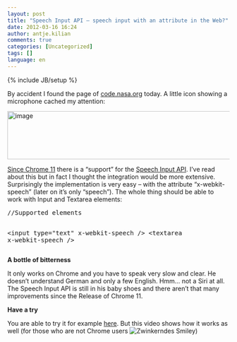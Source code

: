 ```yaml
---
layout: post
title: "Speech Input API – speech input with an attribute in the Web?"
date: 2012-03-16 16:24
author: antje.kilian
comments: true
categories: [Uncategorized]
tags: []
language: en
---
```

{% include JB/setup %}
&nbsp;

By accident I found the page of <a href="http://code.nasa.gov/">code.nasa.org</a> today. A little icon showing a microphone cached my attention:

<img style="background-image: none; padding-left: 0px; padding-right: 0px; padding-top: 0px; border: 0px;" title="image" src="http://code-inside.de/blog/wp-content/uploads/image_thumb613.png" border="0" alt="image" width="535" height="109" />

<a href="http://www.thechromesource.com/how-to-demo-chrome-11s-speech-recognition-feature/">Since Chrome 11</a> there is a “support” for the <a href="http://lists.w3.org/Archives/Public/public-xg-htmlspeech/2011Feb/att-0020/api-draft.html">Speech Input API</a>. I’ve read about this but in fact I thought the integration would be more extensive. Surprisingly the implementation is very easy – with the attribute “x-webkit-speech” (later on it’s only “speech”). The whole thing should be able to work with Input and Textarea elements:
<div id="scid:812469c5-0cb0-4c63-8c15-c81123a09de7:3628542e-0da2-407e-80b2-458cc7027018" class="wlWriterEditableSmartContent" style="margin: 0px; display: inline; float: none; padding: 0px;">
<pre class="c#">//Supported elements

&lt;input type="text" x-webkit-speech /&gt;
&lt;textarea x-webkit-speech /&gt;</pre>
</div>
<strong>A bottle of bitterness</strong>

<strong> </strong>

It only works on Chrome and you have to speak very slow and clear. He doesn’t understand German and only a few English. Hmm… not a Siri at all. The Speech Input API is still in his baby shoes and there aren’t that many improvements since the Release of Chrome 11.

<strong>Have a try</strong>

You are able to try it for example <a href="http://slides.html5rocks.com/#speech-input">here</a>. But this video shows how it works as well (for those who are not Chrome users <img class="wlEmoticon wlEmoticon-winkingsmile" style="border-style: none;" src="http://code-inside.de/blog-in/wp-content/uploads/wlEmoticon-winkingsmile35.png" alt="Zwinkerndes Smiley" />)

&nbsp;
<div id="scid:5737277B-5D6D-4f48-ABFC-DD9C333F4C5D:700036c3-e6e0-4b00-9d49-ff44f8acfdcb" class="wlWriterEditableSmartContent" style="margin: 0px; display: inline; float: none; padding: 0px;">
<div><object width="640" height="360"><param name="movie" value="http://www.youtube.com/v/i225WaqV8tM?hl=en&amp;hd=1" /><embed type="application/x-shockwave-flash" width="640" height="360" src="http://www.youtube.com/v/i225WaqV8tM?hl=en&amp;hd=1"></embed></object></div>
</div>
